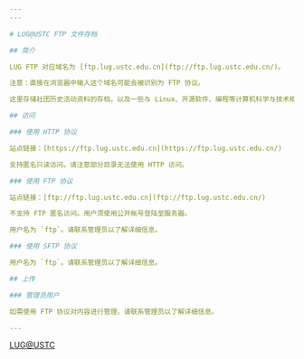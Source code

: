 ```yaml
---
---

# LUG@USTC FTP 文件存档

## 简介

LUG FTP 对应域名为 [ftp.lug.ustc.edu.cn](ftp://ftp.lug.ustc.edu.cn/)。

注意：直接在浏览器中输入这个域名可能会被识别为 FTP 协议。

这里存储社团历史活动资料的存档，以及一些与 Linux、开源软件、编程等计算机科学与技术相关的学习资料。

## 访问

### 使用 HTTP 协议

站点链接：[https://ftp.lug.ustc.edu.cn](https://ftp.lug.ustc.edu.cn/)

支持匿名只读访问。请注意部分目录无法使用 HTTP 访问。

### 使用 FTP 协议

站点链接：[ftp://ftp.lug.ustc.edu.cn](ftp://ftp.lug.ustc.edu.cn/)

不支持 FTP 匿名访问。用户须使用公开帐号登陆至服务器。

用户名为 `ftp`。请联系管理员以了解详细信息。

### 使用 SFTP 协议

用户名为 `ftp`。请联系管理员以了解详细信息。

## 上传

### 管理员用户

如需使用 FTP 协议对内容进行管理，请联系管理员以了解详细信息。

---
```


[LUG@USTC](https://lug.ustc.edu.cn/)
